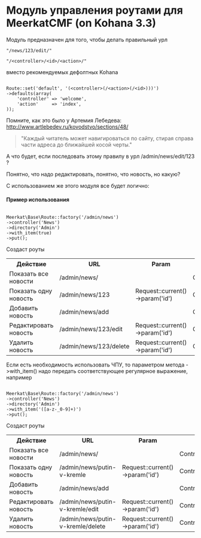 Модуль управления роутами для MeerkatCMF (on Kohana 3.3)
=============

Модуль предназначен для того, чтобы делать правильный урл 
<pre><code>"/news/123/edit/"</code></pre>
<pre><code>"/&lt;controller&gt;/&lt;id&gt;/&lt;action&gt;/"</code></pre>
вместо рекомендуемых дефолтных Kohana

<pre><code>
Route::set('default', '(&lt;controller&gt;(/&lt;action&gt;(/&lt;id&gt;)))')
->defaults(array(
    'controller' => 'welcome',
    'action'     => 'index',
));</code></pre>

Помните, как это было у Артемия Лебедева:
http://www.artlebedev.ru/kovodstvo/sections/48/
>"Каждый читатель может навигироваться по сайту, стирая справа части адреса до ближайшей косой черты."

А что будет, если последовать этому правилу в урл /admin/news/edit/123 ?

Понятно, что надо редактировать, понятно, что новость, но какую?

С использованием же этого модуля все будет логично:

#### Пример использования

<pre><code>
Meerkat\Base\Route::factory('/admin/news')
->controller('News')
->directory('Admin')
->with_item(true)
->put();
</code></pre>
Создаст роуты
<table width="100%">
	<tr>
		<th>Действие</th>
		<th>URL</th>
		<th>Param</th>
		<th>Controller:action</th>
	</tr>
	<tr>
		<td>Показать все новости</td>
		<td>/admin/news/</td>
		<td></td>
		<td>Controller_Admin_News::action_index</td>
	</tr>
	<tr>
		<td>Показать одну новость</td>
		<td>/admin/news/123</td>
		<td>Request::current()->param('id')</td>
		<td>Controller_Admin_News::action_item</td>
	</tr>
	<tr>
		<td>Добавить новость</td>
		<td>/admin/news/add</td>
		<td></td>
		<td>Controller_Admin_News::action_add</td>
	</tr>
	<tr>
		<td>Редактировать новость</td>
		<td>/admin/news/123/edit</td>
		<td>Request::current()->param('id')</td>
		<td>Controller_Admin_News::action_edit</td>
	</tr>
	<tr>
		<td>Удалить новость</td>
		<td>/admin/news/123/delete</td>
		<td>Request::current()->param('id')</td>
		<td>Controller_Admin_News::action_delete</td>
	</tr>
</table>
Если есть необходимость использовать ЧПУ, то параметром метода ->with_item() надо передать соответствующее регулярное выражение, например
<pre><code>
Meerkat\Base\Route::factory('/admin/news')
->controller('News')
->directory('Admin')
->with_item('([a-z-_0-9]+)')
->put();
</code></pre>
Создаст роуты
<table width="100%">
	<tr>
		<th>Действие</th>
		<th>URL</th>
		<th>Param</th>
		<th>Controller:action</th>
	</tr>
	<tr>
		<td>Показать все новости</td>
		<td>/admin/news/</td>
		<td></td>
		<td>Controller_Admin_News::action_index</td>
	</tr>
	<tr>
		<td>Показать одну новость</td>
		<td>/admin/news/putin-v-kremle</td>
		<td>Request::current()->param('id')</td>
		<td>Controller_Admin_News::action_item</td>
	</tr>
	<tr>
		<td>Добавить новость</td>
		<td>/admin/news/add</td>
		<td></td>
		<td>Controller_Admin_News::action_add</td>
	</tr>
	<tr>
		<td>Редактировать новость</td>
		<td>/admin/news/putin-v-kremle/edit</td>
		<td>Request::current()->param('id')</td>
		<td>Controller_Admin_News::action_edit</td>
	</tr>
	<tr>
		<td>Удалить новость</td>
		<td>/admin/news/putin-v-kremle/delete</td>
		<td>Request::current()->param('id')</td>
		<td>Controller_Admin_News::action_delete</td>
	</tr>
</table>